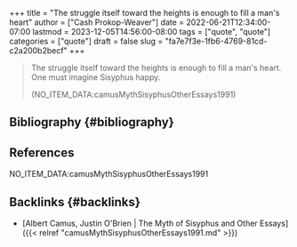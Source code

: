 +++
title = "The struggle itself toward the heights is enough to fill a man's heart"
author = ["Cash Prokop-Weaver"]
date = 2022-06-21T12:34:00-07:00
lastmod = 2023-12-05T14:56:00-08:00
tags = ["quote", "quote"]
categories = ["quote"]
draft = false
slug = "fa7e7f3e-1fb6-4769-81cd-c2a200b2becf"
+++

> The struggle itself toward the heights is enough to fill a man's heart. One must imagine Sisyphus happy.
>
> (NO_ITEM_DATA:camusMythSisyphusOtherEssays1991)


## Bibliography {#bibliography}

## References

<style>.csl-entry{text-indent: -1.5em; margin-left: 1.5em;}</style><div class="csl-bib-body">
  <div class="csl-entry">NO_ITEM_DATA:camusMythSisyphusOtherEssays1991</div>
</div>


## Backlinks {#backlinks}

-   [Albert Camus, Justin O'Brien | The Myth of Sisyphus and Other Essays]({{< relref "camusMythSisyphusOtherEssays1991.md" >}})

